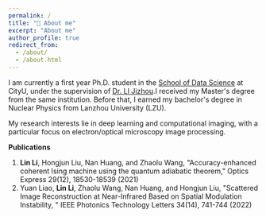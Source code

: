 ```yaml
---
permalink: /
title: "🫡 About me"
excerpt: "About me"
author_profile: true
redirect_from: 
  - /about/
  - /about.html
---
```


I am currently a first year Ph.D. student in the [School of Data Science](https://www.sdsc.cityu.edu.hk/) at CityU, under the supervision of [Dr. LI Jizhou](http://jizhou.li/).I received my Master's degree from the same institution. Before that, I earned my bachelor's degree in Nuclear Physics from Lanzhou University (LZU).

My research interests lie in deep learning and computational imaging, with a particular focus on electron/optical microscopy image processing.

**Publications**
1. **Lin Li**, Hongjun Liu, Nan Huang, and Zhaolu Wang, "Accuracy-enhanced coherent Ising machine using the quantum adiabatic theorem," Optics Express 29(12), 18530-18539 (2021)
2. Yuan Liao, **Lin Li**, Zhaolu Wang, Nan Huang, and Hongjun Liu, "Scattered Image Reconstruction at Near-Infrared Based on Spatial Modulation Instability, " IEEE Photonics Technology Letters 34(14), 741-744 (2022)
